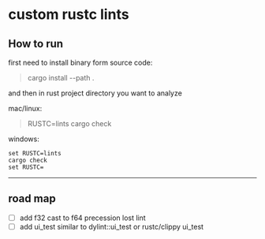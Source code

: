 # custom rustc lints

## How to run

first need to install binary form source code:

> cargo install --path .

and then in rust project directory you want to analyze

mac/linux:

> RUSTC=lints cargo check

windows:

```
set RUSTC=lints
cargo check
set RUSTC=
```

---

## road map

- [ ] add f32 cast to f64 precession lost lint
- [ ] add ui_test similar to dylint::ui_test or rustc/clippy ui_test
